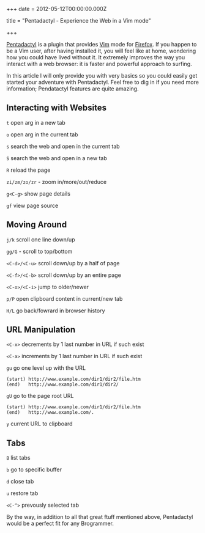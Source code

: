 
+++
date = 2012-05-12T00:00:00.000Z


title = "Pentadactyl - Experience the Web in a Vim mode"

+++


[Pentadactyl](http://5digits.org/pentadactyl/) is a plugin that provides [Vim](http://www.vim.org/) mode for [Firefox](http://www.mozilla.org/en-US/firefox/). If you happen to be a Vim user, after having installed it, you will feel like at home, wondering how you could have lived without it. It extremely improves the way you interact with a web browser: it is faster and powerful approach to surfing.

In this article I will only provide you with very basics so you could easily get started your adventure with Pentadactyl. Feel free to dig in if you need more information; Pendatactyl features are quite amazing.


Interacting with Websites
-------------------------

`t`  open arg in a new tab

`o` open arg in the current tab

`s` search the web and open in the current tab

`S` search the web and open in a new tab

`R` reload the page

`zi/zm/zo/zr` - zoom in/more/out/reduce

`g<C-g>` show page details

`gf` view page source


Moving Around
--------------

`j/k` scroll one line down/up

`gg/G` - scroll to top/bottom

`<C-d>/<C-u>` scroll down/up by a half of page

`<C-f>/<C-b>` scroll down/up by an entire page

`<C-o>/<C-i>` jump to older/newer

`p/P` open clipboard content in current/new tab

`H/L` go back/fowrard in browser history

URL Manipulation
----------------

`<C-x>` decrements by 1 last number in URL if such exist

`<C-a>` increments by 1 last number in URL if such exist

`gu` go one level up with the URL

    (start) http://www.example.com/dir1/dir2/file.htm
    (end)   http://www.example.com/dir1/dir2/

`gU` go to the page root URL

    (start) http://www.example.com/dir1/dir2/file.htm
    (end)   http://www.example.com/.

`y` current URL to clipboard

Tabs
----

`B` list tabs

`b` go to specific buffer

`d` close tab

`u` restore tab

`<C-^>` prevously selected tab

By the way, in addition to all that great ftuff mentioned above, Pentadactyl would be a perfect fit for any Brogrammer.
